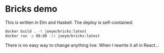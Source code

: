 # Bricks demo

This is written in Elm and Haskell. The deploy is self-contained:

```sh
docker build . -t joeym/bricks:latest
docker run -p 80:80 -it joeym/bricks:latest
```

There is no easy way to change anything live. When I rewrite it all in React...